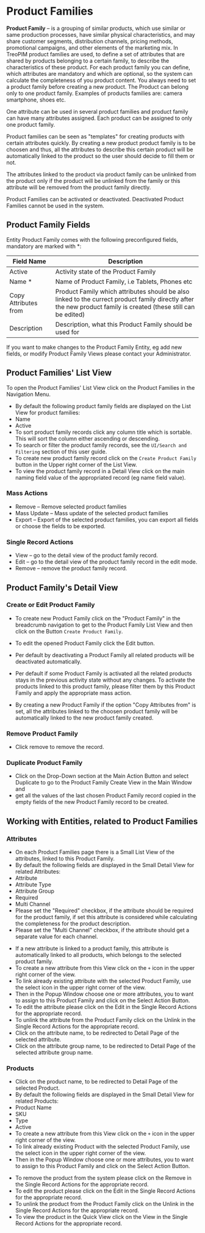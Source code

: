 # Product Families

**Product Family** – is a grouping of similar products, which use similar or same production processes, have similar physical characteristics, and may share customer segments, distribution channels, pricing methods, promotional campaigns, and other elements of the marketing mix. In TreoPIM product families are used, to define a set of attributes that are shared by products belonging to a certain family, to describe the characteristics of these product. For each product family you can define, which attributes are mandatory and which are optional, so the system can calculate the completeness of you product content. You always need to set a product family before creating a new product. The Product can belong only to one product family. Examples of products families are: camera smartphone, shoes etc. 

One attribute can be used in several product families and product family can have many attributes assigned. Each product can be assigned to only one product family.

Product families can be seen as "templates" for creating products with certain attributes quickly. By creating a new product product family is to be choosen and thus, all the attributes to describe this certain product will be automatically linked to the product so the user should decide to fill them or not.

The attributes linked to the product via product family can be unlinked from the product only if the product will be unlinked from the family or this attribute will be removed from the product family directly.

Product Families can be activated or deactivated. Deactivated Product Families cannot be used in the system.

## Product Family Fields

Entity Product Family comes with the following preconfigured fields, mandatory are marked with *:

| **Field Name**           | **Description**                            |
|--------------------------|--------------------------------------------|
| Active        | Activity state of the Product Family             |
| Name *        | Name of Product Family, i.e Tablets, Phones etc       |
| Copy Attributes from | Product Family which attributes should be also linked to the currect product family directly after the new product family is created (these still can be edited) |
| Description     | Description, what this Product Family should be used for   |

If you want to make changes to the Product Family Entity, eg add new fields, or modify Product Family Views please contact your Administrator.

## Product Families' List View

To open the Product Families' List View click on the Product Families in the Navigation Menu.

- By default the following product family fields are displayed on the List View for product families:
 - Name
 - Active
- To sort product family records click any column title which is sortable. This will sort the column either ascending or descending. 
- To search or filter the product family records, see the `UI/Search and Filtering` section of this user guide.
- To create new product family record click on the `Create Product Family` button in the Upper right corner of the List View.
- To view the product family record in a Detail View click on the main naming field value of the appropriated record (eg name field value).

### Mass Actions

- Remove – Remove selected product families
- Mass Update – Mass update of the selected product families
- Export – Export of the selected product families, you can export all fields or choose the fields to be exported.

### Single Record Actions

- View – go to the detail view of the product family record.
- Edit – go to the detail view of the product family record in the edit mode.
- Remove – remove the product family record.

## Product Family's Detail View

### Create or Edit Product Family

- To create new Product Family click on the "Product Family" in the breadcrumb navigation to get to the Product Family List View and then click on the Button `Create Product Family`.


- To edit the opened Product Family click the Edit button.
- Per default by deactivating a Product Family all related products will be deactivated automatically.
- Per default if some Product Family is activated all the related products stays in the previous activity state without any changes. To activate the products linked to this product family, please filter them by this Product Family and apply the appropriate mass action.
- By creating a new Product Family if the option "Copy Attributes from" is set, all the attributes linked to the choosen product family will be automatically linked to the new product family created.



### Remove Product Family

- Click remove to remove the record.
<!-- What happens while trying to remove Record, which have related records. -->

### Duplicate Product Family

- Click on the Drop-Down section at the Main Action Button and select Duplicate to go to the Product Family Create View in the Main Window and 
- get all the values of the last chosen Product Family record copied in the empty fields of the new Product Family record to be created.

## Working with Entities, related to Product Families

### Attributes

- On each Product Families page there is a Small List View of the attributes, linked to this Product Family.
- By default the following fields are displayed in the Small Detail View for related Attributes:
 - Attribute
 - Attribute Type 
 - Attribute Group
 - Required
 - Multi Channel
- Please set the "Required" checkbox, if the attribute should be required for the product family, if set this attribute is considered while calculating the completeness for the product description.
- Please set the "Multi Channel" checkbox, if the attribute should get a separate value for each channel.
<!-- що буде з товарами у яких є задані значення атрибуту якщо видалити цей атрибут з product family??? -–>
<!--  що буде зі значеннями атрибуту для товарів, якщо цей атрибут помітити як мультіченел ???-->
- If a new attribute is linked to a product family, this attribute is automatically linked to all products, which belongs to the selected product family. 
- To create a new attribute from this View click on the `+` icon in the upper right corner of the view.
- To link already existing attribute with the selected Product Family, use the select icon in the upper right corner of the view. 
 - Then in the Popup Window choose one or more attributes, you to want to assign to this Product Family and click on the Select Action Button. 
- To edit the attribute please click on the Edit in the Single Record Actions for the appropriate record.
- To unlink the attribute from the Product Family click on the Unlink in the Single Record Actions for the appropriate record.
- Click on the attribute name, to be redirected to Detail Page of the selected attribute.
- Click on the attribute group name, to be redirected to Detail Page of the selected attribute group name.

### Products

- Click on the product name, to be redirected to Detail Page of the selected Product.
- By default the following fields are displayed in the Small Detail View for related Products:
 - Product Name
 - SKU
 - Type
 - Active
- To create a new attribute from this View click on the `+` icon in the upper right corner of the view.
- To link already existing Product with the selected Product Family, use the select icon in the upper right corner of the view. 
 - Then in the Popup Window choose one or more attributes, you to want to assign to this Product Family and click on the Select Action Button. 
<!--   що буде з атрибутами товару і їх значеннями якщо тут вибрати продукт, який до цього був доданий до іншої product family ??? -->
- To remove the product from the system please click on the Remove in the Single Record Actions for the appropriate record.
- To edit the product please click on the Edit in the Single Record Actions for the appropriate record.
- To unlink the product from the Product Family click on the Unlink in the Single Record Actions for the appropriate record.
- To view the product in the Quick View click on the View in the Single Record Actions for the appropriate record.


